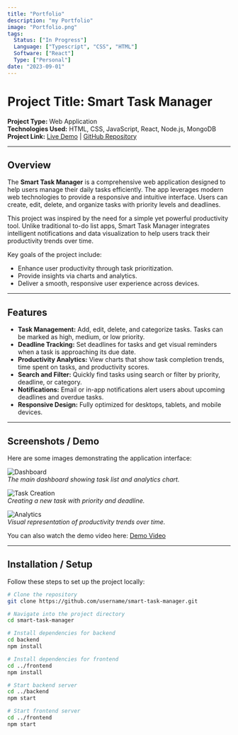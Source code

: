 ```yaml
---
title: "Portfolio"
description: "my Portfolio"
image: "Portfolio.png"
tags:
  Status: ["In Progress"]
  Language: ["Typescript", "CSS", "HTML"]
  Software: ["React"]
  Type: ["Personal"]
date: "2023-09-01"
---
```


# Project Title: Smart Task Manager

**Project Type:** Web Application  
**Technologies Used:** HTML, CSS, JavaScript, React, Node.js, MongoDB  
**Project Link:** [Live Demo](#) | [GitHub Repository](#)

---

## Overview
The **Smart Task Manager** is a comprehensive web application designed to help users manage their daily tasks efficiently. The app leverages modern web technologies to provide a responsive and intuitive interface. Users can create, edit, delete, and organize tasks with priority levels and deadlines.  

This project was inspired by the need for a simple yet powerful productivity tool. Unlike traditional to-do list apps, Smart Task Manager integrates intelligent notifications and data visualization to help users track their productivity trends over time.  

Key goals of the project include:
- Enhance user productivity through task prioritization.
- Provide insights via charts and analytics.
- Deliver a smooth, responsive user experience across devices.

---

## Features
- **Task Management:** Add, edit, delete, and categorize tasks. Tasks can be marked as high, medium, or low priority.  
- **Deadline Tracking:** Set deadlines for tasks and get visual reminders when a task is approaching its due date.  
- **Productivity Analytics:** View charts that show task completion trends, time spent on tasks, and productivity scores.  
- **Search and Filter:** Quickly find tasks using search or filter by priority, deadline, or category.  
- **Notifications:** Email or in-app notifications alert users about upcoming deadlines and overdue tasks.  
- **Responsive Design:** Fully optimized for desktops, tablets, and mobile devices.  

---

## Screenshots / Demo
Here are some images demonstrating the application interface:  

![Dashboard](images/dashboard.png)  
*The main dashboard showing task list and analytics chart.*

![Task Creation](images/create-task.png)  
*Creating a new task with priority and deadline.*

![Analytics](images/analytics.png)  
*Visual representation of productivity trends over time.*

You can also watch the demo video here: [Demo Video](#)

---

## Installation / Setup
Follow these steps to set up the project locally:

```bash
# Clone the repository
git clone https://github.com/username/smart-task-manager.git

# Navigate into the project directory
cd smart-task-manager

# Install dependencies for backend
cd backend
npm install

# Install dependencies for frontend
cd ../frontend
npm install

# Start backend server
cd ../backend
npm start

# Start frontend server
cd ../frontend
npm start
